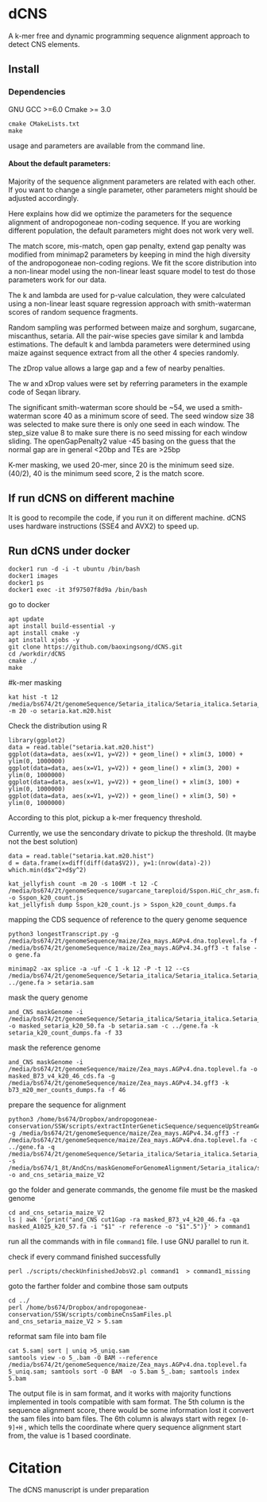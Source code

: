 # dCNS
A k-mer free and dynamic programming sequence alignment approach to detect CNS elements.



## Install
### Dependencies
GNU GCC >=6.0 
Cmake >= 3.0
```
cmake CMakeLists.txt
make
```
usage and parameters are available from the command line.

#### About the default parameters:

Majority of the sequence alignment parameters are related with each other. If you want to change a single parameter, other parameters might should be adjusted accordingly.

Here explains how did we optimize the parameters for the sequence alignment of andropogoneae non-coding sequence. If you are working different population, the default parameters might does not work very well.

The match score, mis-match, open gap penalty, extend gap penalty was modified from minimap2 parameters by keeping in mind the high diversity of the andropogoneae non-coding regions. We fit the score distribution into a non-linear model using the non-linear least square model to test do those parameters work for our data.

The k and lambda are used for p-value calculation, they were calculated using a non-linear least square regression approach with smith-waterman scores of random sequence fragments. 

Random sampling was performed between maize and sorghum, sugarcane, miscanthus, setaria. All the pair-wise species gave similar k and lambda estimations. The default k and lambda parameters were determined using maize against sequence extract from all the other 4 species randomly.

The zDrop value allows a large gap and a few of nearby penalties.

The w and xDrop values were set by referring parameters in the example code of Seqan library.

The significant smith-waterman score should be ~54, we used a smith-waterman score 40 as a minimum score of seed. The seed window size 38 was selected to make sure there is only one seed in each window. The step_size value 8 to make sure there is no seed missing for each window sliding. The openGapPenalty2 value -45 basing on the guess that the normal gap are in general  <20bp and TEs are >25bp
 

K-mer masking, we used 20-mer, since 20 is the minimum seed size. (40/2), 40 is the minimum seed score, 2 is the match score.


## If run dCNS on different machine
It is good to recompile the code, if you run it on different machine. dCNS uses hardware instructions (SSE4 and AVX2) to speed up.

## Run dCNS under docker

```
docker1 run -d -i -t ubuntu /bin/bash
docker1 images
docker1 ps
docker1 exec -it 3f97507f8d9a /bin/bash
```

go to docker
```
apt update
apt install build-essential -y
apt install cmake -y
apt install xjobs -y
git clone https://github.com/baoxingsong/dCNS.git
cd /workdir/dCNS
cmake ./
make
```


#k-mer masking

```
kat hist -t 12 /media/bs674/2t/genomeSequence/Setaria_italica/Setaria_italica.Setaria_italica_v2.0.dna.toplevel.fa -m 20 -o setaria.kat.m20.hist
```

Check the distribution using R

```
library(ggplot2)
data = read.table("setaria.kat.m20.hist")
ggplot(data=data, aes(x=V1, y=V2)) + geom_line() + xlim(3, 1000) + ylim(0, 1000000)
ggplot(data=data, aes(x=V1, y=V2)) + geom_line() + xlim(3, 200) + ylim(0, 1000000)
ggplot(data=data, aes(x=V1, y=V2)) + geom_line() + xlim(3, 100) + ylim(0, 1000000)
ggplot(data=data, aes(x=V1, y=V2)) + geom_line() + xlim(3, 50) + ylim(0, 1000000)
```

According to this plot, pickup a k-mer frequency threshold.

Currently, we use the sencondary drivate to pickup the threshold. (It maybe not the best solution)
```
data = read.table("setaria.kat.m20.hist")
d = data.frame(x=diff(diff(data$V2)), y=1:(nrow(data)-2))
which.min(d$x^2+d$y^2)

kat_jellyfish count -m 20 -s 100M -t 12 -C /media/bs674/2t/genomeSequence/sugarcane_tareploid/Sspon.HiC_chr_asm.fasta -o Sspon_k20_count.js
kat_jellyfish dump Sspon_k20_count.js > Sspon_k20_count_dumps.fa
```

mapping the CDS sequence of reference to the query genome sequence
```
python3 longestTranscript.py -g /media/bs674/2t/genomeSequence/maize/Zea_mays.AGPv4.dna.toplevel.fa -f /media/bs674/2t/genomeSequence/maize/Zea_mays.AGPv4.34.gff3 -t false -o gene.fa

minimap2 -ax splice -a -uf -C 1 -k 12 -P -t 12 --cs /media/bs674/2t/genomeSequence/Setaria_italica/Setaria_italica.Setaria_italica_v2.0.dna.toplevel.fa ../gene.fa > setaria.sam
```

mask the query genome
```
and_CNS maskGenome -i /media/bs674/2t/genomeSequence/Setaria_italica/Setaria_italica.Setaria_italica_v2.0.dna.toplevel.fa -o masked_setaria_k20_50.fa -b setaria.sam -c ../gene.fa -k setaria_k20_count_dumps.fa -f 33
```

mask the reference genome
```
and_CNS maskGenome -i /media/bs674/2t/genomeSequence/maize/Zea_mays.AGPv4.dna.toplevel.fa -o masked_B73_v4_k20_46_cds.fa -g /media/bs674/2t/genomeSequence/maize/Zea_mays.AGPv4.34.gff3 -k b73_m20_mer_counts_dumps.fa -f 46
```

prepare the sequence for alignment
```
python3 /home/bs674/Dropbox/andropogoneae-conservation/SSW/scripts/extractInterGeneticSequence/sequenceUpStreamGeneAndDownStreamV2.py -g /media/bs674/2t/genomeSequence/maize/Zea_mays.AGPv4.34.gff3 -r /media/bs674/2t/genomeSequence/maize/Zea_mays.AGPv4.dna.toplevel.fa -c ../gene.fa -q /media/bs674/2t/genomeSequence/Setaria_italica/Setaria_italica.Setaria_italica_v2.0.dna.toplevel.fa -s /media/bs674/1_8t/AndCns/maskGenomeForGenomeAlignment/Setaria_italica/setaria.sam -o and_cns_setaria_maize_V2
```



go the folder and generate commands, the genome file must be the masked genome

```
cd and_cns_setaria_maize_V2
ls | awk '{print("and_CNS cut1Gap -ra masked_B73_v4_k20_46.fa -qa masked_A1025_k20_57.fa -i "$1" -r reference -o "$1".5")}' > command1
```

run all the commands with in file `command1` file. I use GNU parallel to run it.

check if every command finished successfully
```
perl ./scripts/checkUnfinishedJobsV2.pl command1  > command1_missing
```

goto the farther folder and combine those sam outputs
```
cd ../
perl /home/bs674/Dropbox/andropogoneae-conservation/SSW/scripts/combineCnsSamFiles.pl  and_cns_setaria_maize_V2 > 5.sam
```

reformat sam file into bam file
```
cat 5.sam| sort | uniq >5_uniq.sam
samtools view -o 5_.bam -O BAM --reference /media/bs674/2t/genomeSequence/maize/Zea_mays.AGPv4.dna.toplevel.fa  5_uniq.sam; samtools sort -O BAM  -o 5.bam 5_.bam; samtools index 5.bam
```

The output file is in sam format, and it works with majority functions implemented in tools compatible with sam format.
The 5th column is the sequence alignment score, there would be some information lost it convert the sam files into bam files.
The 6th column is always start with regex `[0-9]+H` , which tells the coordinate where query sequence alignment start from, the value is 1 based coordinate.

# Citation
The dCNS manuscript is under preparation
